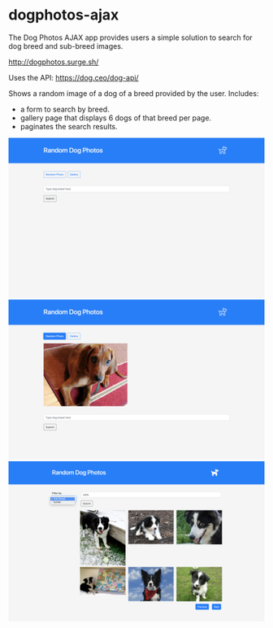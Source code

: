 # dogphotos-ajax

The Dog Photos AJAX app provides users a simple solution to search for dog breed and sub-breed images.

http://dogphotos.surge.sh/

Uses the API: https://dog.ceo/dog-api/

Shows a random image of a dog of a breed provided by the user.
Includes: 
- a form to search by breed.
- gallery page that displays 6 dogs of that breed per page.
- paginates the search results.

![main page](screenshots/main-page.png)
![random photo](screenshots/random-photo.png)
![gallery breed](screenshots/gallery-breed.png)
